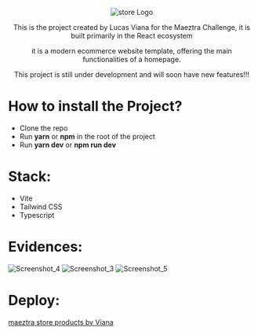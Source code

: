 <p align="center">
  <img src="https://github.com/oiviana/maeztra-store/assets/76710272/7f0c00fb-28ba-48dd-bc1b-aca66b8739c7" alt="store Logo"/>
</p>

<p align="center">
This is the project created by Lucas Viana for the Maeztra Challenge, it is built primarily in the React ecosystem
</p>
<p align="center">
it is a modern ecommerce website template, offering the main functionalities of a homepage.
</p>
<p align="center">
This project is still under development and will soon have new features!!!
</p>

# How to install the Project?
- Clone the repo
- Run **yarn** or **npm** in the root of the project
- Run **yarn dev** or **npm run dev** 

# Stack:
- Vite
- Tailwind CSS
- Typescript


 # Evidences:
![Screenshot_4](https://github.com/oiviana/mks-products/assets/76710272/494c46b7-88b5-4628-a060-f21f72d25f13)
![Screenshot_3](https://github.com/oiviana/mks-products/assets/76710272/41f00a79-eaef-4d0b-a886-83925740f361)
![Screenshot_5](https://github.com/oiviana/mks-products/assets/76710272/5fad16b9-bd98-4636-923d-3a1aa1c00a89)


 # Deploy:
[maeztra store products by Viana](https://oiviana.github.io/maeztra-store/)
